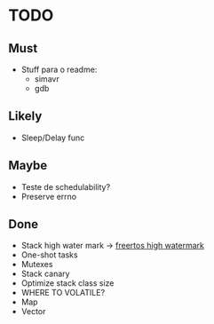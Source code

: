 # TODO

## Must

- Stuff para o readme:
  - simavr
  - gdb

## Likely

- Sleep/Delay func

## Maybe

- Teste de schedulability?
- Preserve errno

## Done

- Stack high water mark ->
  [freertos high watermark](https://www.freertos.org/uxTaskGetStackHighWaterMark.html)
- One-shot tasks
- Mutexes
- Stack canary
- Optimize stack class size
- WHERE TO VOLATILE?
- Map
- Vector

